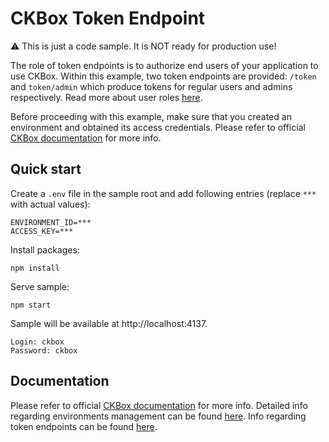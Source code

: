 # CKBox Token Endpoint

:warning: This is just a code sample. It is NOT ready for production use!

The role of token endpoints is to authorize end users of your application to use CKBox. Within this example, two token endpoints are provided: `/token` and `token/admin` which produce tokens for regular users and admins respectively. Read more about user roles [here](https://ckeditor.com/docs/ckbox/latest/guides/configuration/authentication.html#user-roles).

Before proceeding with this example, make sure that you created an environment and obtained its access credentials. Please refer to official [CKBox documentation](https://ckeditor.com/docs/ckbox/latest/guides/configuration/authentication.html#creating-access-credentials) for more info.

## Quick start

Create a `.env` file in the sample root and add following entries (replace `***` with actual values):

```
ENVIRONMENT_ID=***
ACCESS_KEY=***
```

Install packages:

```
npm install
```

Serve sample:

```
npm start
```

Sample will be available at http://localhost:4137.

```
Login: ckbox
Password: ckbox
```

## Documentation

Please refer to official [CKBox documentation](https://ckeditor.com/docs/ckbox/latest/guides/configuration/authentication.html) for more info.
Detailed info regarding environments management can be found [here](https://ckeditor.com/docs/cs/latest/guides/environments-management.html).
Info regarding token endpoints can be found [here](https://ckeditor.com/docs/cs/latest/guides/security/token-endpoint.html).
